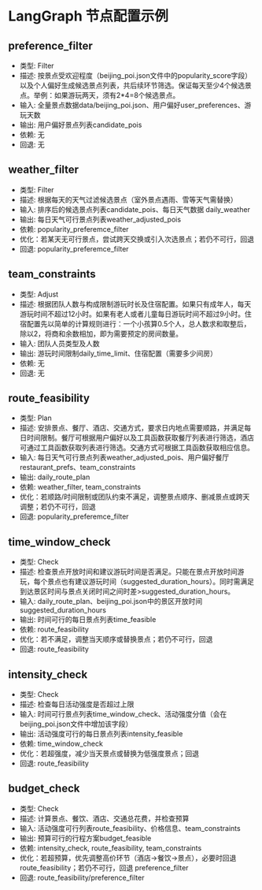 # LangGraph 节点配置示例

## preference_filter
- 类型: Filter
- 描述: 按景点受欢迎程度（beijing_poi.json文件中的popularity_score字段）以及个人偏好生成候选景点列表，共后续环节筛选。保证每天至少4个候选景点。举例：如果游玩两天，须有2*4=8个候选景点。
- 输入: 全量景点数据data/beijing_poi.json、用户偏好user_preferences、游玩天数
- 输出: 用户偏好景点列表candidate_pois
- 依赖: 无
- 回退: 无


## weather_filter
- 类型: Filter
- 描述: 根据每天的天气过滤候选景点（室外景点遇雨、雪等天气需替换）
- 输入: 排序后的候选景点列表candidate_pois、每日天气数据 daily_weather
- 输出: 每日天气可行景点列表weather_adjusted_pois
- 依赖: popularity_preferemce_filter
- 优化：若某天无可行景点，尝试跨天交换或引入次选景点；若仍不可行，回退
- 回退: popularity_preferemce_filter


## team_constraints
- 类型: Adjust
- 描述: 根据团队人数与构成限制游玩时长及住宿配置。如果只有成年人，每天游玩时间不超过12小时。如果有老人或者儿童每日游玩时间不超过9小时。住宿配置先以简单的计算规则进行：一个小孩算0.5个人，总人数求和取整后，除以2，将商和余数相加，即为需要预定的房间数量。
- 输入: 团队人员类型及人数
- 输出: 游玩时间限制daily_time_limit、住宿配置（需要多少间房）
- 依赖: 无
- 回退: 无

## route_feasibility
- 类型: Plan
- 描述: 安排景点、餐厅、酒店、交通方式，要求日内地点需要顺路，并满足每日时间限制。餐厅可根据用户偏好以及工具函数获取餐厅列表进行筛选，酒店可通过工具函数获取列表进行筛选。交通方式可根据工具函数获取相应信息。
- 输入: 每日天气可行景点列表weather_adjusted_pois、用户偏好餐厅restaurant_prefs、team_constraints
- 输出: daily_route_plan
- 依赖: weather_filter, team_constraints
- 优化：若顺路/时间限制或团队约束不满足，调整景点顺序、删减景点或跨天调整；若仍不可行，回退
- 回退: popularity_preferemce_filter

## time_window_check
- 类型: Check
- 描述: 检查景点开放时间和建议游玩时间是否满足。只能在景点开放时间游玩，每个景点也有建议游玩时间（suggested_duration_hours）。同时需满足到达景区时间与景点关闭时间之间时差>suggested_duration_hours。
- 输入: daily_route_plan、beijing_poi.json中的景区开放时间suggested_duration_hours
- 输出: 时间可行的每日景点列表time_feasible
- 依赖: route_feasibility
- 优化：若不满足，调整当天顺序或替换景点；若仍不可行，回退
- 回退: route_feasibility

## intensity_check
- 类型: Check
- 描述: 检查每日活动强度是否超过上限
- 输入: 时间可行景点列表time_window_check、活动强度分值（会在beijing_poi.json文件中增加该字段）
- 输出: 活动强度可行的每日景点列表intensity_feasible
- 依赖: time_window_check
- 优化：若超强度，减少当天景点或替换为低强度景点；回退
- 回退: route_feasibility

## budget_check
- 类型: Check
- 描述: 计算景点、餐饮、酒店、交通总花费，并检查预算
- 输入: 活动强度可行列表route_feasibility、价格信息、team_constraints
- 输出: 预算可行的行程方案budget_feasible
- 依赖: intensity_check, route_feasibility, team_constraints
- 优化：若超预算，优先调整高价环节（酒店→餐饮→景点），必要时回退 route_feasibility；若仍不可行，回退 preference_filter
- 回退: route_feasibility/preference_filter
